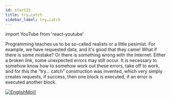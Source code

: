 ```yaml
---
id: start22
title: try…catch
sidebar_label: try…catch
---
```

import YouTube from 'react-youtube'

Programming teaches us to be so-called realists or a little pesimist. For example, we have requested data, and it's good that they came! What if there is some mistake? Or there is something wrong with the Internet. Either a broken link, some unexpected errors may still occur. It is necessary to somehow know how to somehow work out these errors, take off to work, and for this the “try… catch” construction was invented, which very simply creates requests, if success, then one block is executed, if an error is executed another block.

<YouTube videoId='fr1TK-sMKww' />

[![EnglishMoji!](/img/logo/englishmoji.png)](https://apps.apple.com/kz/app/englishmoji/id6450254885)
